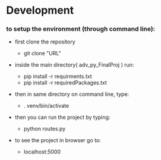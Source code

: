 # Development

### to setup the environment (through command line):
  - first clone the repository
    - git clone "URL"
  - inside the main directory( adv_py_FinalProj ) run:
    - pip install -r requirments.txt
    - pip install -r requiredPackages.txt
  - then in same directory on command line, type:
    - . venv/bin/activate
  - then you can run the project by typing:
    - python routes.py

  - to see the project in browser go to:
    - localhost:5000
